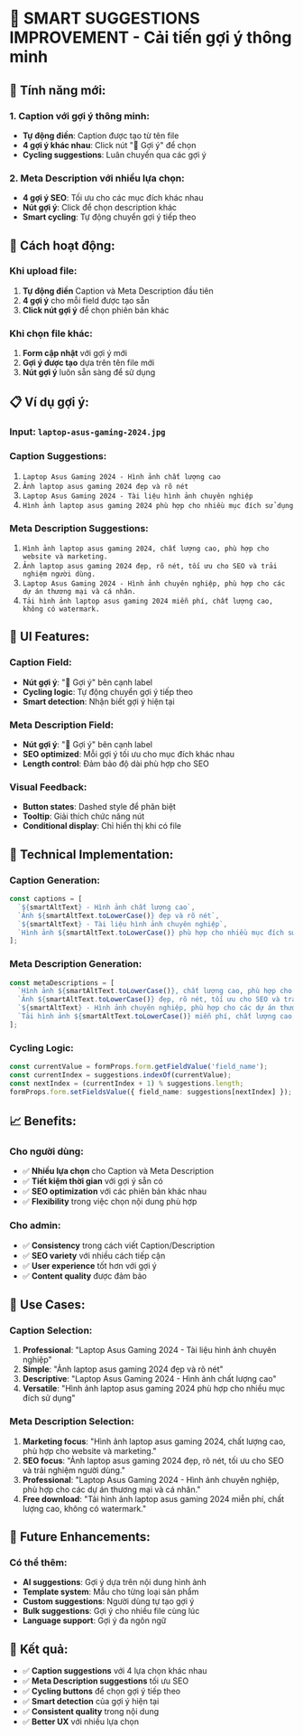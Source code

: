 # 🎯 **SMART SUGGESTIONS IMPROVEMENT - Cải tiến gợi ý thông minh**

## **🎯 Tính năng mới:**

### **1. Caption với gợi ý thông minh:**
- **Tự động điền**: Caption được tạo từ tên file
- **4 gợi ý khác nhau**: Click nút "🔄 Gợi ý" để chọn
- **Cycling suggestions**: Luân chuyển qua các gợi ý

### **2. Meta Description với nhiều lựa chọn:**
- **4 gợi ý SEO**: Tối ưu cho các mục đích khác nhau
- **Nút gợi ý**: Click để chọn description khác
- **Smart cycling**: Tự động chuyển gợi ý tiếp theo

## **🚀 Cách hoạt động:**

### **Khi upload file:**
1. **Tự động điền** Caption và Meta Description đầu tiên
2. **4 gợi ý** cho mỗi field được tạo sẵn
3. **Click nút gợi ý** để chọn phiên bản khác

### **Khi chọn file khác:**
1. **Form cập nhật** với gợi ý mới
2. **Gợi ý được tạo** dựa trên tên file mới
3. **Nút gợi ý** luôn sẵn sàng để sử dụng

## **📋 Ví dụ gợi ý:**

### **Input:** `laptop-asus-gaming-2024.jpg`

### **Caption Suggestions:**
1. `Laptop Asus Gaming 2024 - Hình ảnh chất lượng cao`
2. `Ảnh laptop asus gaming 2024 đẹp và rõ nét`
3. `Laptop Asus Gaming 2024 - Tài liệu hình ảnh chuyên nghiệp`
4. `Hình ảnh laptop asus gaming 2024 phù hợp cho nhiều mục đích sử dụng`

### **Meta Description Suggestions:**
1. `Hình ảnh laptop asus gaming 2024, chất lượng cao, phù hợp cho website và marketing.`
2. `Ảnh laptop asus gaming 2024 đẹp, rõ nét, tối ưu cho SEO và trải nghiệm người dùng.`
3. `Laptop Asus Gaming 2024 - Hình ảnh chuyên nghiệp, phù hợp cho các dự án thương mại và cá nhân.`
4. `Tải hình ảnh laptop asus gaming 2024 miễn phí, chất lượng cao, không có watermark.`

## **🎨 UI Features:**

### **Caption Field:**
- **Nút gợi ý**: "🔄 Gợi ý" bên cạnh label
- **Cycling logic**: Tự động chuyển gợi ý tiếp theo
- **Smart detection**: Nhận biết gợi ý hiện tại

### **Meta Description Field:**
- **Nút gợi ý**: "🔄 Gợi ý" bên cạnh label
- **SEO optimized**: Mỗi gợi ý tối ưu cho mục đích khác nhau
- **Length control**: Đảm bảo độ dài phù hợp cho SEO

### **Visual Feedback:**
- **Button states**: Dashed style để phân biệt
- **Tooltip**: Giải thích chức năng nút
- **Conditional display**: Chỉ hiển thị khi có file

## **🔧 Technical Implementation:**

### **Caption Generation:**
```typescript
const captions = [
  `${smartAltText} - Hình ảnh chất lượng cao`,
  `Ảnh ${smartAltText.toLowerCase()} đẹp và rõ nét`,
  `${smartAltText} - Tài liệu hình ảnh chuyên nghiệp`,
  `Hình ảnh ${smartAltText.toLowerCase()} phù hợp cho nhiều mục đích sử dụng`
];
```

### **Meta Description Generation:**
```typescript
const metaDescriptions = [
  `Hình ảnh ${smartAltText.toLowerCase()}, chất lượng cao, phù hợp cho website và marketing.`,
  `Ảnh ${smartAltText.toLowerCase()} đẹp, rõ nét, tối ưu cho SEO và trải nghiệm người dùng.`,
  `${smartAltText} - Hình ảnh chuyên nghiệp, phù hợp cho các dự án thương mại và cá nhân.`,
  `Tải hình ảnh ${smartAltText.toLowerCase()} miễn phí, chất lượng cao, không có watermark.`
];
```

### **Cycling Logic:**
```typescript
const currentValue = formProps.form.getFieldValue('field_name');
const currentIndex = suggestions.indexOf(currentValue);
const nextIndex = (currentIndex + 1) % suggestions.length;
formProps.form.setFieldsValue({ field_name: suggestions[nextIndex] });
```

## **📈 Benefits:**

### **Cho người dùng:**
- ✅ **Nhiều lựa chọn** cho Caption và Meta Description
- ✅ **Tiết kiệm thời gian** với gợi ý sẵn có
- ✅ **SEO optimization** với các phiên bản khác nhau
- ✅ **Flexibility** trong việc chọn nội dung phù hợp

### **Cho admin:**
- ✅ **Consistency** trong cách viết Caption/Description
- ✅ **SEO variety** với nhiều cách tiếp cận
- ✅ **User experience** tốt hơn với gợi ý
- ✅ **Content quality** được đảm bảo

## **🎯 Use Cases:**

### **Caption Selection:**
1. **Professional**: "Laptop Asus Gaming 2024 - Tài liệu hình ảnh chuyên nghiệp"
2. **Simple**: "Ảnh laptop asus gaming 2024 đẹp và rõ nét"
3. **Descriptive**: "Laptop Asus Gaming 2024 - Hình ảnh chất lượng cao"
4. **Versatile**: "Hình ảnh laptop asus gaming 2024 phù hợp cho nhiều mục đích sử dụng"

### **Meta Description Selection:**
1. **Marketing focus**: "Hình ảnh laptop asus gaming 2024, chất lượng cao, phù hợp cho website và marketing."
2. **SEO focus**: "Ảnh laptop asus gaming 2024 đẹp, rõ nét, tối ưu cho SEO và trải nghiệm người dùng."
3. **Professional**: "Laptop Asus Gaming 2024 - Hình ảnh chuyên nghiệp, phù hợp cho các dự án thương mại và cá nhân."
4. **Free download**: "Tải hình ảnh laptop asus gaming 2024 miễn phí, chất lượng cao, không có watermark."

## **🔮 Future Enhancements:**

### **Có thể thêm:**
- **AI suggestions**: Gợi ý dựa trên nội dung hình ảnh
- **Template system**: Mẫu cho từng loại sản phẩm
- **Custom suggestions**: Người dùng tự tạo gợi ý
- **Bulk suggestions**: Gợi ý cho nhiều file cùng lúc
- **Language support**: Gợi ý đa ngôn ngữ

## **🎉 Kết quả:**

- ✅ **Caption suggestions** với 4 lựa chọn khác nhau
- ✅ **Meta Description suggestions** tối ưu SEO
- ✅ **Cycling buttons** để chọn gợi ý tiếp theo
- ✅ **Smart detection** của gợi ý hiện tại
- ✅ **Consistent quality** trong nội dung
- ✅ **Better UX** với nhiều lựa chọn
